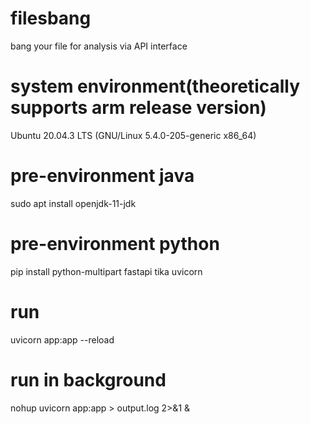 # filesbang
bang your file for analysis via API interface
# system environment(theoretically supports arm release version)
Ubuntu 20.04.3 LTS (GNU/Linux 5.4.0-205-generic x86_64)
# pre-environment java
sudo apt install openjdk-11-jdk
# pre-environment python
pip install python-multipart fastapi tika uvicorn
# run
uvicorn app:app --reload
# run in background
nohup uvicorn app:app > output.log 2>&1 &
